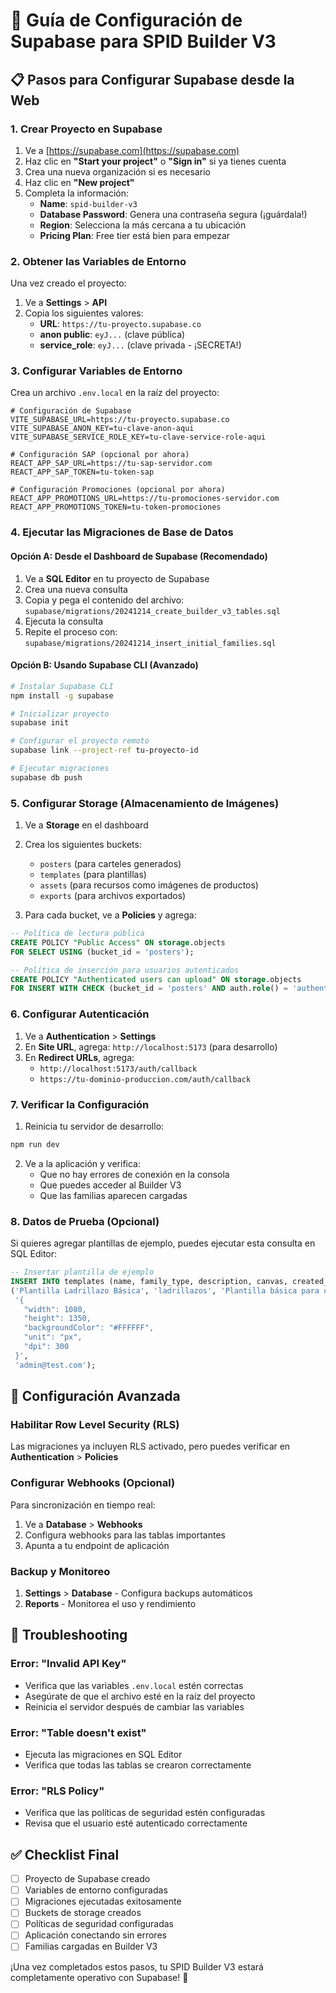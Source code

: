 # 🚀 Guía de Configuración de Supabase para SPID Builder V3

## 📋 Pasos para Configurar Supabase desde la Web

### 1. Crear Proyecto en Supabase
1. Ve a [https://supabase.com](https://supabase.com)
2. Haz clic en **"Start your project"** o **"Sign in"** si ya tienes cuenta
3. Crea una nueva organización si es necesario
4. Haz clic en **"New project"**
5. Completa la información:
   - **Name**: `spid-builder-v3`
   - **Database Password**: Genera una contraseña segura (¡guárdala!)
   - **Region**: Selecciona la más cercana a tu ubicación
   - **Pricing Plan**: Free tier está bien para empezar

### 2. Obtener las Variables de Entorno
Una vez creado el proyecto:

1. Ve a **Settings** > **API**
2. Copia los siguientes valores:
   - **URL**: `https://tu-proyecto.supabase.co`
   - **anon public**: `eyJ...` (clave pública)
   - **service_role**: `eyJ...` (clave privada - ¡SECRETA!)

### 3. Configurar Variables de Entorno
Crea un archivo `.env.local` en la raíz del proyecto:

```env
# Configuración de Supabase
VITE_SUPABASE_URL=https://tu-proyecto.supabase.co
VITE_SUPABASE_ANON_KEY=tu-clave-anon-aqui
VITE_SUPABASE_SERVICE_ROLE_KEY=tu-clave-service-role-aqui

# Configuración SAP (opcional por ahora)
REACT_APP_SAP_URL=https://tu-sap-servidor.com
REACT_APP_SAP_TOKEN=tu-token-sap

# Configuración Promociones (opcional por ahora)
REACT_APP_PROMOTIONS_URL=https://tu-promociones-servidor.com
REACT_APP_PROMOTIONS_TOKEN=tu-token-promociones
```

### 4. Ejecutar las Migraciones de Base de Datos

#### Opción A: Desde el Dashboard de Supabase (Recomendado)
1. Ve a **SQL Editor** en tu proyecto de Supabase
2. Crea una nueva consulta
3. Copia y pega el contenido del archivo: `supabase/migrations/20241214_create_builder_v3_tables.sql`
4. Ejecuta la consulta
5. Repite el proceso con: `supabase/migrations/20241214_insert_initial_families.sql`

#### Opción B: Usando Supabase CLI (Avanzado)
```bash
# Instalar Supabase CLI
npm install -g supabase

# Inicializar proyecto
supabase init

# Configurar el proyecto remoto
supabase link --project-ref tu-proyecto-id

# Ejecutar migraciones
supabase db push
```

### 5. Configurar Storage (Almacenamiento de Imágenes)
1. Ve a **Storage** en el dashboard
2. Crea los siguientes buckets:
   - `posters` (para carteles generados)
   - `templates` (para plantillas)
   - `assets` (para recursos como imágenes de productos)
   - `exports` (para archivos exportados)

3. Para cada bucket, ve a **Policies** y agrega:
```sql
-- Política de lectura pública
CREATE POLICY "Public Access" ON storage.objects
FOR SELECT USING (bucket_id = 'posters');

-- Política de inserción para usuarios autenticados
CREATE POLICY "Authenticated users can upload" ON storage.objects
FOR INSERT WITH CHECK (bucket_id = 'posters' AND auth.role() = 'authenticated');
```

### 6. Configurar Autenticación
1. Ve a **Authentication** > **Settings**
2. En **Site URL**, agrega: `http://localhost:5173` (para desarrollo)
3. En **Redirect URLs**, agrega:
   - `http://localhost:5173/auth/callback`
   - `https://tu-dominio-produccion.com/auth/callback`

### 7. Verificar la Configuración
1. Reinicia tu servidor de desarrollo:
```bash
npm run dev
```

2. Ve a la aplicación y verifica:
   - Que no hay errores de conexión en la consola
   - Que puedes acceder al Builder V3
   - Que las familias aparecen cargadas

### 8. Datos de Prueba (Opcional)
Si quieres agregar plantillas de ejemplo, puedes ejecutar esta consulta en SQL Editor:

```sql
-- Insertar plantilla de ejemplo
INSERT INTO templates (name, family_type, description, canvas, created_by) VALUES
('Plantilla Ladrillazo Básica', 'ladrillazos', 'Plantilla básica para ofertas ladrillazo', 
 '{
   "width": 1080,
   "height": 1350,
   "backgroundColor": "#FFFFFF",
   "unit": "px",
   "dpi": 300
 }', 
 'admin@test.com');
```

## 🔧 Configuración Avanzada

### Habilitar Row Level Security (RLS)
Las migraciones ya incluyen RLS activado, pero puedes verificar en **Authentication** > **Policies**

### Configurar Webhooks (Opcional)
Para sincronización en tiempo real:
1. Ve a **Database** > **Webhooks**
2. Configura webhooks para las tablas importantes
3. Apunta a tu endpoint de aplicación

### Backup y Monitoreo
1. **Settings** > **Database** - Configura backups automáticos
2. **Reports** - Monitorea el uso y rendimiento

## 🚨 Troubleshooting

### Error: "Invalid API Key"
- Verifica que las variables `.env.local` estén correctas
- Asegúrate de que el archivo esté en la raíz del proyecto
- Reinicia el servidor después de cambiar las variables

### Error: "Table doesn't exist"
- Ejecuta las migraciones en SQL Editor
- Verifica que todas las tablas se crearon correctamente

### Error: "RLS Policy"
- Verifica que las políticas de seguridad estén configuradas
- Revisa que el usuario esté autenticado correctamente

## ✅ Checklist Final
- [ ] Proyecto de Supabase creado
- [ ] Variables de entorno configuradas
- [ ] Migraciones ejecutadas exitosamente
- [ ] Buckets de storage creados
- [ ] Políticas de seguridad configuradas
- [ ] Aplicación conectando sin errores
- [ ] Familias cargadas en Builder V3

¡Una vez completados estos pasos, tu SPID Builder V3 estará completamente operativo con Supabase! 🎉 